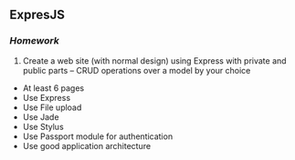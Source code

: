 ## ExpresJS
### _Homework_

1. Create a web site (with normal design) using Express with private and public parts – CRUD operations over
a model by your choice

* At least 6 pages
* Use Express
* Use File upload
* Use Jade
* Use Stylus
* Use Passport module for authentication
* Use good application architecture